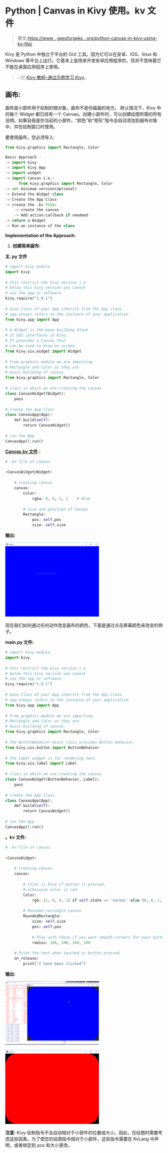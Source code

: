# Python | Canvas in Kivy 使用。kv 文件

> 原文:[https://www . geesforgeks . org/python-canvas-in-kivy-using-kv-file/](https://www.geeksforgeeks.org/python-canvas-in-kivy-using-kv-file/)

Kivy 是 Python 中独立于平台的 GUI 工具。因为它可以在安卓、IOS、linux 和 Windows 等平台上运行。它基本上是用来开发安卓应用程序的，但并不意味着它不能在桌面应用程序上使用。

> 👉🏽 [Kivy 教程–通过示例学习 Kivy](https://www.geeksforgeeks.org/kivy-tutorial/)。

## 画布:

画布是小部件用于绘制的根对象。画布不是你画画的地方。
默认情况下，Kivy 中的每个 Widget 都已经有一个 Canvas。创建小部件时，可以创建绘图所需的所有说明。如果自我是你当前的小部件。“颜色”和“矩形”指令会自动添加到画布对象中，并在绘制窗口时使用。

要使用画布，您必须导入:

```py
from kivy.graphics import Rectangle, Color
```

```py
Basic Approach -
-> import kivy
-> import kivy App
-> import widget
-> import Canvas i.e.:
      from kivy.graphics import Rectangle, Color
-> set minimum version(optional)
-> Extend the Widget class
-> Create the App Class
-> create the .kv file:
    -> create the canvas
    -> Add action/callback if needeed
-> return a Widget
-> Run an instance of the class
```

**Implementation of the Approach:**

1) **创建简单画布:**

**主. py 文件**

```py
# import kivy module 
import kivy 

# this restrict the kivy version i.e 
# below this kivy version you cannot 
# use the app or software 
kivy.require("1.9.1") 

# base Class of your App inherits from the App class. 
# app:always refers to the instance of your application 
from kivy.app import App 

# A Widget is the base building block
# of GUI interfaces in Kivy.
# It provides a Canvas that
# can be used to draw on screen.
from kivy.uix.widget import Widget

# From graphics module we are importing
# Rectangle and Color as they are
# basic building of canvas.
from kivy.graphics import Rectangle, Color

# class in which we are creating the canvas
class CanvasWidget(Widget):
    pass

# Create the App Class
class CanvasApp(App):
    def build(self):
        return CanvasWidget()

# run the App
CanvasApp().run()
```

**[Canvas.kv 文件](https://www.geeksforgeeks.org/python-kivy-kv-file/) :**

```py
# .kv file of canvas

<CanvasWidget@Widget>

    # creating canvas
    canvas:
        Color:
            rgba: 0, 0, 1, 1    # Blue

        # size and position of Canvas
        Rectangle:
            pos: self.pos
            size: self.size
```

**输出:**

![](img/53ef494f817a5bfa65322bd14fa926e6.png)

现在我们如何通过任何动作改变画布的颜色，下面是通过点击屏幕颜色来改变的例子。

**main.py 文件:**

```py
# import kivy module 
import kivy 

# this restrict the kivy version i.e 
# below this kivy version you cannot 
# use the app or software 
kivy.require("1.9.1") 

# base Class of your App inherits from the App class. 
# app:always refers to the instance of your application 
from kivy.app import App 

# From graphics module we are importing
# Rectangle and Color as they are
# basic building of canvas.
from kivy.graphics import Rectangle, Color

# The ButtonBehavior mixin class provides Button behavior.
from kivy.uix.button import ButtonBehavior

# The Label widget is for rendering text. 
from kivy.uix.label import Label

# class in which we are creating the canvas
class CanvasWidget(ButtonBehavior, Label):
    pass

# Create the App Class
class CanvasApp(App):
    def build(self):
        return CanvasWidget()

# run the App
CanvasApp().run()
```

**。kv 文件:**

```py
# .kv file of canvas

<CanvasWidget>

    # Creating Canvas
    canvas:

        # Color is blue if button is pressed,
        # otherwise color is red
        Color: 
            rgb: (1, 0, 0, 1) if self.state == 'normal' else (0, 0, 1, 1)

        # Rounded rectangle canvas
        RoundedRectangle:
            size: self.size
            pos: self.pos

            # Play with these if you want smooth corners for your button
            radius: 100, 100, 100, 100

    # Print the text when touched or button pressed    
    on_release:
        print("I have been clicked")
```

**输出:**

![](img/5a4cf1c30ff2e183aa1909a75bbafe51.png)

![](img/64750597993472d1de3a18c0d8d07459.png)

**注意:**
Kivy 绘制指令不会自动相对于小部件的位置或大小。因此，在绘图时需要考虑这些因素。为了使您的绘图指令相对于小部件，这些指令需要在 KvLang 中声明，或者绑定到 pos 和大小更改。